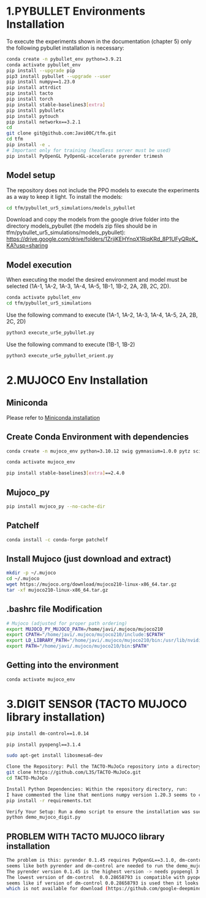 # 1.PYBULLET Environments Installation
To execute the experiments shown in the documentation (chapter 5) only the following pybullet installation is necessary:
```bash
conda create -n pybullet_env python=3.9.21
conda activate pybullet_env
pip install --upgrade pip
pip3 install pybullet --upgrade --user
pip install numpy==1.23.0
pip install attrdict
pip install tacto
pip install torch
pip install stable-baselines3[extra]
pip install pybulletx
pip install pytouch
pip install networkx==3.2.1
cd 
git clone git@github.com:Javi00C/tfm.git
cd tfm
pip install -e .
# Important only for training (headless server must be used)
pip install PyOpenGL PyOpenGL-accelerate pyrender trimesh
```
## Model setup
The repository does not include the PPO models to execute the experiments as a way to keep it light. To install the models:
```bash
cd tfm/pybullet_ur5_simulations/models_pybullet
```
Download and copy the models from the google drive folder into the directory models_pybullet (the models zip files should be in tfm/pybullet_ur5_simulations/models_pybullet):
https://drive.google.com/drive/folders/1ZrjiKEHYnqX1RiqKRd_8P1UFyQRoK_KA?usp=sharing

## Model execution
When executing the model the desired environment and model must be selected (1A-1, 1A-2, 1A-3, 1A-4, 1A-5, 1B-1, 1B-2, 2A, 2B, 2C, 2D).
```bash
conda activate pybullet_env
cd tfm/pybullet_ur5_simulations
```
Use the following command to execute (1A-1, 1A-2, 1A-3, 1A-4, 1A-5, 2A, 2B, 2C, 2D)
```bash
python3 execute_ur5e_pybullet.py
```
Use the following command to execute (1B-1, 1B-2)
```bash
python3 execute_ur5e_pybullet_orient.py
```
# 2.MUJOCO Env Installation

## Miniconda

Please refer to [Miniconda installation](https://docs.anaconda.com/miniconda/ "Miniconda official site")

## Create Conda Environment with dependencies
```bash
conda create -n mujoco_env python=3.10.12 swig gymnasium=1.0.0 pytz scipy sympy gymnasium[mujoco]

conda activate mujoco_env

pip install stable-baselines3[extra]==2.4.0
```
## Mujoco_py
```bash
pip install mujoco_py --no-cache-dir
```
## Patchelf
```bash
conda install -c conda-forge patchelf
```
## Install Mujoco (just download and extract)
```bash
mkdir -p ~/.mujoco
cd ~/.mujoco
wget https://mujoco.org/download/mujoco210-linux-x86_64.tar.gz
tar -xf mujoco210-linux-x86_64.tar.gz
```
## .bashrc file Modification
```bash
# Mujoco (adjusted for proper path ordering)
export MUJOCO_PY_MUJOCO_PATH=/home/javi/.mujoco/mujoco210
export CPATH="/home/javi/.mujoco/mujoco210/include:$CPATH"
export LD_LIBRARY_PATH="/home/javi/.mujoco/mujoco210/bin:/usr/lib/nvidia:$LD_LIBRARY_PATH"
export PATH="/home/javi/.mujoco/mujoco210/bin:$PATH"
```

## Getting into the environment
```bash
conda activate mujoco_env
```

# 3.DIGIT SENSOR (TACTO MUJOCO library installation)

```bash
pip install dm-control==1.0.14

pip install pyopengl==3.1.4

sudo apt-get install libosmesa6-dev

Clone the Repository: Pull the TACTO-MuJoCo repository into a directory of your choice:
git clone https://github.com/L3S/TACTO-MuJoCo.git
cd TACTO-MuJoCo

Install Python Dependencies: Within the repository directory, run:
I have commented the line that mentions numpy version 1.20.3 seems to create an error
pip install -r requirements.txt

Verify Your Setup: Run a demo script to ensure the installation was successful:
python demo_mujoco_digit.py
```
## PROBLEM WITH TACTO MUJOCO library installation

```bash
The problem is this: pyrender 0.1.45 requires PyOpenGL==3.1.0, dm-control 1.0.14 requires pyopengl>=3.1.4
seems like both pyrender and dm-control are needed to run the demo_mujoco_digit.py
The pyrender version 0.1.45 is the highest version -> needs pyopengl 3.1.0
The lowest version of dm-control  0.0.28658793 is compatible with pyopengl 3.1.0 or at least lower than 3.1.4
seems like if version of dm-control 0.0.28658793 is used then it looks for document names of a lower version of mujoco (2.0.0)
which is not available for download (https://github.com/google-deepmind/mujoco/releases)
```
